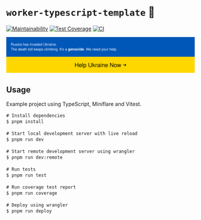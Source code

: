 # `worker-typescript-template` 🦕

[![Maintainability](https://api.codeclimate.com/v1/badges/3fa5244eb03be0aa2681/maintainability)](https://codeclimate.com/github/denis-avakov/worker-typescript-template/maintainability) [![Test Coverage](https://api.codeclimate.com/v1/badges/3fa5244eb03be0aa2681/test_coverage)](https://codeclimate.com/github/denis-avakov/worker-typescript-template/test_coverage) [![CI](https://github.com/denis-avakov/worker-typescript-template/actions/workflows/ci.yml/badge.svg?branch=main)](https://github.com/denis-avakov/worker-typescript-template/actions/workflows/ci.yml)

[![Stand With Ukraine](https://raw.githubusercontent.com/vshymanskyy/StandWithUkraine/main/banner2-direct.svg)](https://stand-with-ukraine.pp.ua)

## Usage

Example project using TypeScript, Miniflare and Vitest.

```shell
# Install dependencies
$ pnpm install

# Start local development server with live reload
$ pnpm run dev

# Start remote development server using wrangler
$ pnpm run dev:remote

# Run tests
$ pnpm run test

# Run coverage test report
$ pnpm run coverage

# Deploy using wrangler
$ pnpm run deploy
```
